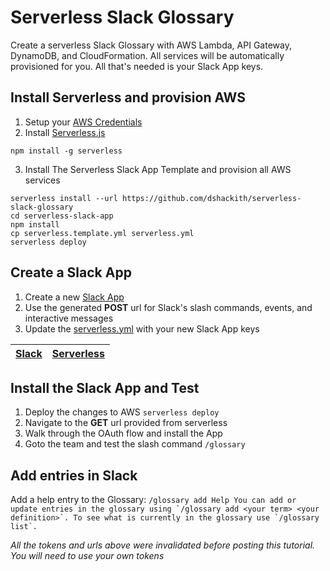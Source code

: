 
# Serverless Slack Glossary
Create a serverless Slack Glossary with AWS Lambda, API Gateway, DynamoDB, and CloudFormation. All services will be automatically provisioned for you. All that's needed is your Slack App keys.


## Install Serverless and provision AWS
  
1. Setup your [AWS Credentials](https://github.com/serverless/serverless/blob/master/docs/providers/aws/guide/credentials.md)
2. Install [Serverless.js](https://serverless.com)

  ```
  npm install -g serverless
  ```
3. Install The Serverless Slack App Template and provision all AWS services

  ```
  serverless install --url https://github.com/dshackith/serverless-slack-glossary
  cd serverless-slack-app
  npm install
  cp serverless.template.yml serverless.yml
  serverless deploy
  ```


## Create a Slack App
1. Create a new [Slack App](https://api.slack.com/apps/new)
2. Use the generated **POST** url for Slack's slash commands, events, and interactive messages
3. Update the [serverless.yml](serverless.yml) with your new Slack App keys

[Slack](https://api.slack.com/apps) | [Serverless](serverless.yml)
:---:|:---:




## Install the Slack App and Test

1. Deploy the changes to AWS `serverless deploy`
2. Navigate to the **GET** url provided from serverless
3. Walk through the OAuth flow and install the App
4. Goto the team and test the slash command `/glossary`

## Add entries in Slack
Add a help entry to the Glossary:
```/glossary add Help You can add or update entries in the glossary using `/glossary add <your term> <your definition>`. To see what is currently in the glossary use `/glossary list`.```




_All the tokens and urls above were invalidated before posting this tutorial. You will need to use your own tokens_
